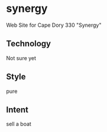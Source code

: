 # synergy
Web Site for Cape Dory 330 "Synergy"

## Technology
Not sure yet

## Style
pure

## Intent
sell a boat
